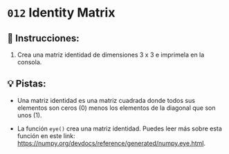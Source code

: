 # `012` Identity Matrix

## 📝 Instrucciones:

1. Crea una matriz identidad de dimensiones 3 x 3 e imprimela en la consola.

## 💡 Pistas:

+ Una matriz identidad es una matriz cuadrada donde todos sus elementos son ceros (0) menos los elementos de la diagonal que son unos (1).

+ La función `eye()` crea una matriz identidad. Puedes leer más sobre esta función en este link: https://numpy.org/devdocs/reference/generated/numpy.eye.html.